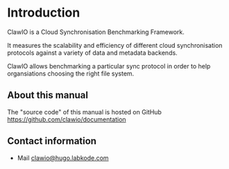 # Introduction

ClawIO is a Cloud Synchronisation Benchmarking Framework.

It measures the scalability and efficiency of different cloud synchronisation protocols against a variety of data and metadata backends.

ClawIO allows benchmarking a particular sync protocol in order to help organsiations choosing the right file system.

## About this manual

The "source code" of this manual is hosted on GitHub https://github.com/clawio/documentation

## Contact information

* Mail [clawio@hugo.labkode.com](mailto:clawio@hugo.labkode.com)

